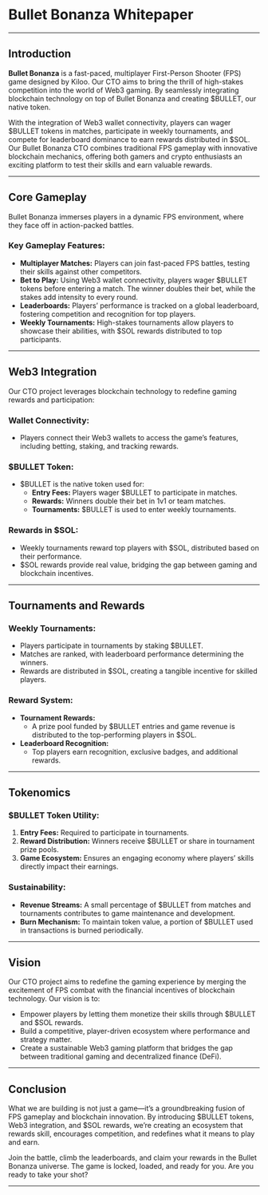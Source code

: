 
# **Bullet Bonanza Whitepaper**

---

## **Introduction**

**Bullet Bonanza** is a fast-paced, multiplayer First-Person Shooter (FPS) game designed by Kiloo. Our CTO aims to bring the thrill of high-stakes competition into the world of Web3 gaming. By seamlessly integrating blockchain technology on top of Bullet Bonanza and creating $BULLET, our native token.

With the integration of Web3 wallet connectivity, players can wager $BULLET tokens in matches, participate in weekly tournaments, and compete for leaderboard dominance to earn rewards distributed in $SOL. Our Bullet Bonanza CTO combines traditional FPS gameplay with innovative blockchain mechanics, offering both gamers and crypto enthusiasts an exciting platform to test their skills and earn valuable rewards.

---

## **Core Gameplay**

Bullet Bonanza immerses players in a dynamic FPS environment, where they face off in action-packed battles. 

### **Key Gameplay Features:**
- **Multiplayer Matches:** Players can join fast-paced FPS battles, testing their skills against other competitors.
- **Bet to Play:** Using Web3 wallet connectivity, players wager $BULLET tokens before entering a match. The winner doubles their bet, while the stakes add intensity to every round.
- **Leaderboards:** Players’ performance is tracked on a global leaderboard, fostering competition and recognition for top players.
- **Weekly Tournaments:** High-stakes tournaments allow players to showcase their abilities, with $SOL rewards distributed to top participants.

---

## **Web3 Integration**

Our CTO project leverages blockchain technology to redefine gaming rewards and participation:

### **Wallet Connectivity:**
- Players connect their Web3 wallets to access the game’s features, including betting, staking, and tracking rewards.

### **$BULLET Token:**
- $BULLET is the native token used for:
  - **Entry Fees:** Players wager $BULLET to participate in matches.
  - **Rewards:** Winners double their bet in 1v1 or team matches.
  - **Tournaments:** $BULLET is used to enter weekly tournaments.

### **Rewards in $SOL:**
- Weekly tournaments reward top players with $SOL, distributed based on their performance.
- $SOL rewards provide real value, bridging the gap between gaming and blockchain incentives.

---

## **Tournaments and Rewards**

### **Weekly Tournaments:**
- Players participate in tournaments by staking $BULLET.
- Matches are ranked, with leaderboard performance determining the winners.
- Rewards are distributed in $SOL, creating a tangible incentive for skilled players.

### **Reward System:**
- **Tournament Rewards:**
  - A prize pool funded by $BULLET entries and game revenue is distributed to the top-performing players in $SOL.
- **Leaderboard Recognition:**
  - Top players earn recognition, exclusive badges, and additional rewards.

---

## **Tokenomics**

### **$BULLET Token Utility:**
1. **Entry Fees:** Required to participate in tournaments.
2. **Reward Distribution:** Winners receive $BULLET or share in tournament prize pools.
3. **Game Ecosystem:** Ensures an engaging economy where players’ skills directly impact their earnings.

### **Sustainability:**
- **Revenue Streams:** A small percentage of $BULLET from matches and tournaments contributes to game maintenance and development.
- **Burn Mechanism:** To maintain token value, a portion of $BULLET used in transactions is burned periodically.

---

## **Vision**

Our CTO project aims to redefine the gaming experience by merging the excitement of FPS combat with the financial incentives of blockchain technology. Our vision is to:
- Empower players by letting them monetize their skills through $BULLET and $SOL rewards.
- Build a competitive, player-driven ecosystem where performance and strategy matter.
- Create a sustainable Web3 gaming platform that bridges the gap between traditional gaming and decentralized finance (DeFi).

---

## **Conclusion**

What we are building is not just a game—it’s a groundbreaking fusion of FPS gameplay and blockchain innovation. By introducing $BULLET tokens, Web3 integration, and $SOL rewards, we’re creating an ecosystem that rewards skill, encourages competition, and redefines what it means to play and earn. 

Join the battle, climb the leaderboards, and claim your rewards in the Bullet Bonanza universe. The game is locked, loaded, and ready for you. Are you ready to take your shot?

---
